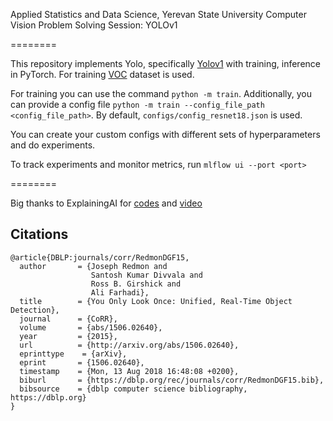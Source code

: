Applied Statistics and Data Science, Yerevan State University
Computer Vision Problem Solving Session: YOLOv1

========

This repository implements Yolo, specifically [Yolov1](https://arxiv.org/pdf/1506.02640) with training, inference in PyTorch.
For training [VOC](http://host.robots.ox.ac.uk/pascal/VOC/index.html) dataset is used.

For training you can use the command ```python -m train```. 
Additionally, you can provide a config file ```python -m train --config_file_path <config_file_path>```. By default, ```configs/config_resnet18.json``` is used.

You can create your custom configs with different sets of hyperparameters and do experiments. 

To track experiments and monitor metrics, run ```mlflow ui --port <port>``` 

========

Big thanks to ExplainingAI for [codes](https://github.com/explainingai-code/Yolov1-PyTorch) and [video](https://youtu.be/TPD9AfY7AHo)




## Citations
```
@article{DBLP:journals/corr/RedmonDGF15,
  author       = {Joseph Redmon and
                  Santosh Kumar Divvala and
                  Ross B. Girshick and
                  Ali Farhadi},
  title        = {You Only Look Once: Unified, Real-Time Object Detection},
  journal      = {CoRR},
  volume       = {abs/1506.02640},
  year         = {2015},
  url          = {http://arxiv.org/abs/1506.02640},
  eprinttype    = {arXiv},
  eprint       = {1506.02640},
  timestamp    = {Mon, 13 Aug 2018 16:48:08 +0200},
  biburl       = {https://dblp.org/rec/journals/corr/RedmonDGF15.bib},
  bibsource    = {dblp computer science bibliography, https://dblp.org}
}
```
